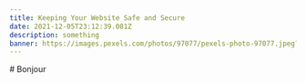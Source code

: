 ```yaml
---
title: Keeping Your Website Safe and Secure
date: 2021-12-05T23:12:39.081Z
description: something
banner: https://images.pexels.com/photos/97077/pexels-photo-97077.jpeg?auto=compress&cs=tinysrgb&dpr=2&h=750&w=1260
---
```

\# Bonjour